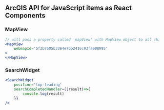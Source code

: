 ## ArcGIS API for JavaScript items as React Components

### MapView
```jsx
// will pass a property called 'mapView' with MapView object to all children components
<MapView 
    webmapId='5f3b7605b3364e7bb2416c93fae00995'
>
</MapView>
```

### SearchWidget
```jsx
<SearchWidget 
    position='top-leading'
    searchCompletedHandler={(result)=>{
        console.log(result)
    }}
/>
```